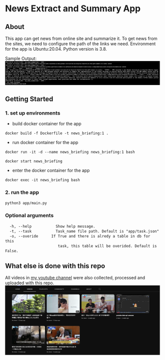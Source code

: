# News Extract and Summary App

## About
This app can get news from online site and summarize it. To get news from the sites, we need to configure the path of the links we need. Environment for the app is Ubuntu:20.04. Python version is 3.8.  

Sample Output:
![sample.png](https://github.com/jianxing31/news_briefing/blob/master/images/%E3%82%B9%E3%82%AF%E3%83%AA%E3%83%BC%E3%83%B3%E3%82%B7%E3%83%A7%E3%83%83%E3%83%88%202023-08-21%2023.36.54.png)

## Getting Started
### 1. set up environments
- build docker container for the app
```shell
docker build -f Dockerfile -t news_briefing:1 .
```
- run docker container for the app
```shell
docker run -it -d --name news_briefing news_briefing:1 bash
```
```shell
docker start news_briefing
```
- enter the docker container for the app
```shell
docker exec -it news_briefing bash
```
### 2. run the app
```shell
python3 app/main.py
```

### Optional arguments
```shell
  -h, --help           Show help message.
  -t, --task           Task_name file path. Default is "app/task.json"
  -o, --overide      If True and there is alredy a table in db for this
                        task, this table will be overided. Default is False.
```

## What else is done with this repo
All videos in [my youtube channel](https://www.youtube.com/@happy_ltb/videos) were also collected, processed and uploaded with this repo.
![youtube_page.png](https://github.com/jianxing31/news_briefing/blob/master/images/%E3%82%B9%E3%82%AF%E3%83%AA%E3%83%BC%E3%83%B3%E3%82%B7%E3%83%A7%E3%83%83%E3%83%88%202023-08-21%2023.50.24.png)
